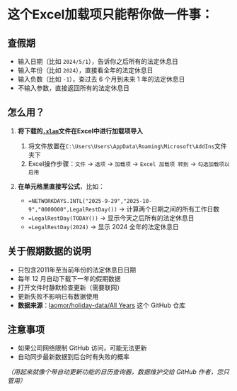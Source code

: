 # 这个Excel加载项只能帮你做一件事：

## 查假期

- 输入日期（比如 `2024/5/1`），告诉你之后所有的法定休息日
- 输入年份（比如 `2024`），直接看全年的法定休息日
- 输入负数（比如 `-1`），查过去 6 个月到未来 1 年的法定休息日
- 不输入参数，直接返回所有的法定休息日

## 怎么用？

1. **将下载的[`.xlam`](https://objects.githubusercontent.com/github-production-release-asset-2e65be/983929041/1d79fc71-d553-4529-ac77-bdf41f0bbf73?X-Amz-Algorithm=AWS4-HMAC-SHA256&X-Amz-Credential=releaseassetproduction%2F20250521%2Fus-east-1%2Fs3%2Faws4_request&X-Amz-Date=20250521T030219Z&X-Amz-Expires=300&X-Amz-Signature=fa31361d5777e9935729802bf82bd7ed3bd03ed53a7de33f88121b3aa328b176&X-Amz-SignedHeaders=host&response-content-disposition=attachment%3B%20filename%3DLegalRestDay_EX.xlam&response-content-type=application%2Foctet-stream)文件在Excel中进行加载项导入**
   1. 将文件放置在`C:\Users\Users\AppData\Roaming\Microsoft\AddIns`文件夹下
   2. Excel操作步骤：`文件` → `选项` → `加载项` → `Excel 加载项 转到` → `勾选加载项以启用`

2. **在单元格里直接写公式**，比如：
   - `=NETWORKDAYS.INTL("2025-9-29","2025-10-9","0000000",LegalRestDay())` → 计算两个日期之间的所有工作日数
   - `=LegalRestDay(TODAY())` → 显示今天之后所有的法定休息日
   - `=LegalRestDay(2024)` → 显示 2024 全年的法定休息日

## 关于假期数据的说明

- 只包含2011年至当前年份的法定休息日日期
- 每年 12 月自动下载下一年的假期数据
- 打开文件时静默检查更新（需要联网）
- 更新失败不影响已有数据使用
- **数据来源**：[laomor/holiday-data/All Years](https://github.com/laomor/holiday-data/tree/main/All%20Years) 这个 GitHub 仓库

## 注意事项
- 如果公司网络限制 GitHub 访问，可能无法更新
- 自动同步最新数据到后台时有失败的概率

*（用起来就像个带自动更新功能的日历查询器，数据维护交给 GitHub 作者，您只管用）*
